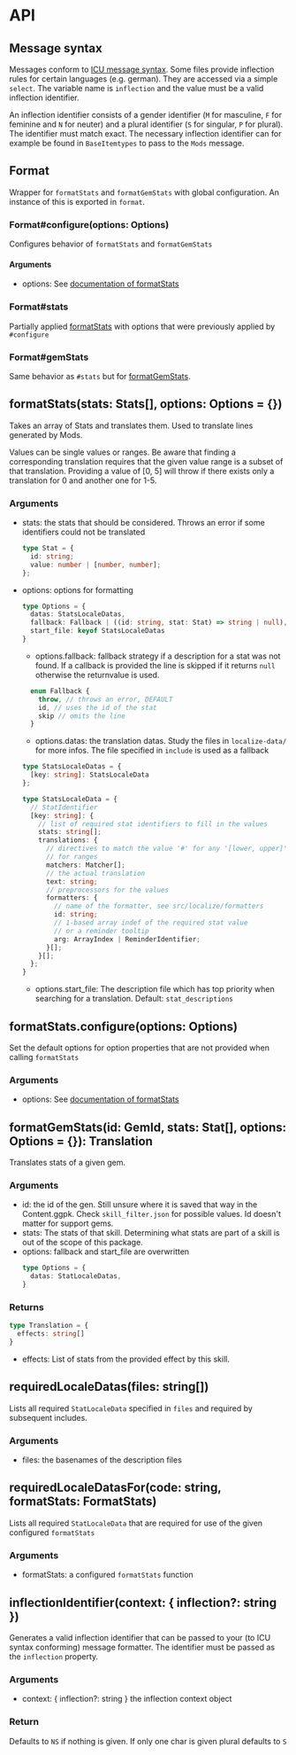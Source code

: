 # API

## Message syntax
Messages conform to [ICU message syntax](http://userguide.icu-project.org/formatparse/messages). 
Some files provide inflection rules for certain languages (e.g. german). 
They are accessed via a simple `select`. The variable name is `inflection` 
and the value must be a valid inflection identifier.

An inflection identifier consists of a gender identifier (`M` for masculine, 
`F` for feminine and `N` for neuter) and a plural identifier (`S` for singular, 
`P` for plural). The identifier must match exact. The necessary inflection
identifier can for example be found in `BaseItemtypes` to pass to the `Mods` message. 

## Format
Wrapper for `formatStats` and `formatGemStats` with global configuration.
An instance of this is exported in `format`.
### Format#configure(options: Options)
Configures behavior of `formatStats` and `formatGemStats`
#### Arguments
- options: See [documentation of formatStats](#formatStats-args)
### Format#stats
Partially applied [formatStats](#formatStats) with options that were previously
applied by `#configure`
### Format#gemStats
Same behavior as `#stats` but for [formatGemStats](#formatGemStats).


## formatStats(stats: Stats[], options: Options = {})
Takes an array of Stats and translates them. Used to translate lines
generated by Mods. 

Values can be single values or ranges. Be aware that finding
a corresponding translation requires that the given value range is a subset of
that translation. Providing a value of [0, 5] will throw if there exists only 
a translation for 0 and another one for 1-5. 

### Arguments <a name="formatStats-args"></a>
- stats: the stats that should be considered. Throws an error if
  some identifiers could not be translated
  ```typescript
  type Stat = {
    id: string;
    value: number | [number, number]; 
  };
  ```
- options: options for formatting
  ```typescript
  type Options = {
    datas: StatsLocaleDatas,
    fallback: Fallback | ((id: string, stat: Stat) => string | null),
    start_file: keyof StatsLocaleDatas
  }
  ```
  - options.fallback: fallback strategy if a description for a stat was not found.
    If a callback is provided the line is skipped if it returns `null` otherwise
    the returnvalue is used.
  ```typescript
    enum Fallback {
      throw, // throws an error, DEFAULT
      id, // uses the id of the stat
      skip // omits the line
    }
  ```
  - options.datas: the translation datas. Study the files in `localize-data/` 
    for more infos. The file specified in `include` is used as a fallback
  
  ```typescript
  type StatsLocaleDatas = {
    [key: string]: StatsLocaleData
  };

  type StatsLocaleData = {
    // StatIdentifier
    [key: string]: {
      // list of required stat identifiers to fill in the values
      stats: string[]; 
      translations: {
        // directives to match the value '#' for any '[lower, upper]' 
        // for ranges
        matchers: Matcher[];
        // the actual translation
        text: string; 
        // preprocessors for the values
        formatters: {
          // name of the formatter, see src/localize/formatters
          id: string; 
          // 1-based array indef of the required stat value 
          // or a reminder tooltip
          arg: ArrayIndex | ReminderIdentifier;
        }[]; 
      }[];
    };
  }
  ```
  - options.start_file: The description file which has top priority
    when searching for a translation. Default: `stat_descriptions`

## formatStats.configure(options: Options)
Set the default options for option properties that are not provided
when calling `formatStats`

### Arguments
- options: See [documentation of formatStats](#formatStats-args)

## formatGemStats(id: GemId, stats: Stat[], options: Options = {}): Translation
Translates stats of a given gem.

### Arguments
- id: the id of the gen. Still unsure where it is saved that way in the Content.ggpk. 
  Check `skill_filter.json` for possible values. Id doesn't matter for support gems.
- stats: The stats of that skill. Determining what stats are part of a skill
  is out of the scope of this package.
- options: fallback and start_file are overwritten
  ```typescript
  type Options = {
    datas: StatLocaleDatas,
  }
  ```

### Returns
```typescript
type Translation = {
  effects: string[]
}
```
- effects: List of stats from the provided effect by this skill.


## requiredLocaleDatas(files: string[])
Lists all required `StatLocaleData` specified in `files` and required by subsequent includes.

### Arguments <a name="requiredLocaleDatas-args"></a>
- files: the basenames of the description files

## requiredLocaleDatasFor(code: string, formatStats: FormatStats)
Lists all required `StatLocaleData` that are required for use of the given configured 
`formatStats`

### Arguments
- formatStats: a configured `formatStats` function

## inflectionIdentifier(context: { inflection?: string })
Generates a valid inflection identifier that can be passed to your (to ICU syntax
conforming) message formatter. The identifier must be passed as the `inflection`
property.
### Arguments
- context: { inflection?: string } the inflection context object
### Return
Defaults to `NS` if nothing is given. If only one char is given plural defaults
to `S`